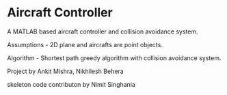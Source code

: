 # Aircraft Controller
A MATLAB based aircraft controller and collision avoidance system.

Assumptions - 2D plane and aircrafts are point objects.

Algorithm - Shortest path greedy algorithm with collision avoidance system.

Project by Ankit Mishra, Nikhilesh Behera

skeleton code contributon by Nimit Singhania
